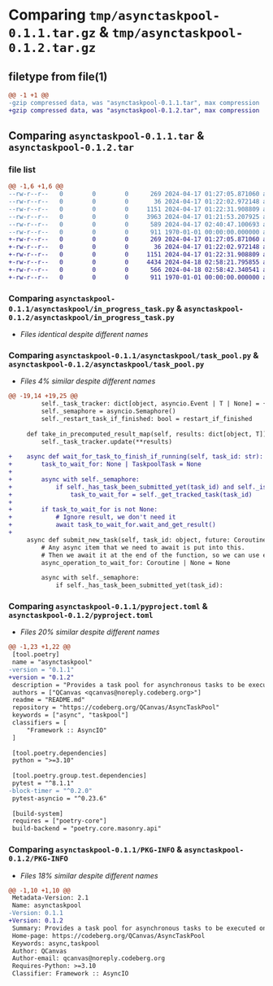 # Comparing `tmp/asynctaskpool-0.1.1.tar.gz` & `tmp/asynctaskpool-0.1.2.tar.gz`

## filetype from file(1)

```diff
@@ -1 +1 @@
-gzip compressed data, was "asynctaskpool-0.1.1.tar", max compression
+gzip compressed data, was "asynctaskpool-0.1.2.tar", max compression
```

## Comparing `asynctaskpool-0.1.1.tar` & `asynctaskpool-0.1.2.tar`

### file list

```diff
@@ -1,6 +1,6 @@
--rw-r--r--   0        0        0      269 2024-04-17 01:27:05.871060 asynctaskpool-0.1.1/README.md
--rw-r--r--   0        0        0       36 2024-04-17 01:22:02.972148 asynctaskpool-0.1.1/asynctaskpool/__init__.py
--rw-r--r--   0        0        0     1151 2024-04-17 01:22:31.908809 asynctaskpool-0.1.1/asynctaskpool/in_progress_task.py
--rw-r--r--   0        0        0     3963 2024-04-17 01:21:53.207925 asynctaskpool-0.1.1/asynctaskpool/task_pool.py
--rw-r--r--   0        0        0      589 2024-04-17 02:40:47.100693 asynctaskpool-0.1.1/pyproject.toml
--rw-r--r--   0        0        0      911 1970-01-01 00:00:00.000000 asynctaskpool-0.1.1/PKG-INFO
+-rw-r--r--   0        0        0      269 2024-04-17 01:27:05.871060 asynctaskpool-0.1.2/README.md
+-rw-r--r--   0        0        0       36 2024-04-17 01:22:02.972148 asynctaskpool-0.1.2/asynctaskpool/__init__.py
+-rw-r--r--   0        0        0     1151 2024-04-17 01:22:31.908809 asynctaskpool-0.1.2/asynctaskpool/in_progress_task.py
+-rw-r--r--   0        0        0     4434 2024-04-18 02:58:21.795855 asynctaskpool-0.1.2/asynctaskpool/task_pool.py
+-rw-r--r--   0        0        0      566 2024-04-18 02:58:42.340541 asynctaskpool-0.1.2/pyproject.toml
+-rw-r--r--   0        0        0      911 1970-01-01 00:00:00.000000 asynctaskpool-0.1.2/PKG-INFO
```

### Comparing `asynctaskpool-0.1.1/asynctaskpool/in_progress_task.py` & `asynctaskpool-0.1.2/asynctaskpool/in_progress_task.py`

 * *Files identical despite different names*

### Comparing `asynctaskpool-0.1.1/asynctaskpool/task_pool.py` & `asynctaskpool-0.1.2/asynctaskpool/task_pool.py`

 * *Files 4% similar despite different names*

```diff
@@ -19,14 +19,25 @@
         self._task_tracker: dict[object, asyncio.Event | T | None] = {}
         self._semaphore = asyncio.Semaphore()
         self._restart_task_if_finished: bool = restart_if_finished
 
     def take_in_precomputed_result_map(self, results: dict[object, T]) -> None:
         self._task_tracker.update(**results)
 
+    async def wait_for_task_to_finish_if_running(self, task_id: str):
+        task_to_wait_for: None | TaskpoolTask = None
+
+        async with self._semaphore:
+            if self._has_task_been_submitted_yet(task_id) and self._is_task_in_progress(task_id):
+                task_to_wait_for = self._get_tracked_task(task_id)
+
+        if task_to_wait_for is not None:
+            # Ignore result, we don't need it
+            await task_to_wait_for.wait_and_get_result()
+
     async def submit_new_task(self, task_id: object, future: Coroutine) -> T | None:
         # Any async item that we need to await is put into this.
         # Then we await it at the end of the function, so we can use exception-safe 'with' block without holding the semaphore too long.
         async_operation_to_wait_for: Coroutine | None = None
 
         async with self._semaphore:
             if self._has_task_been_submitted_yet(task_id):
```

### Comparing `asynctaskpool-0.1.1/pyproject.toml` & `asynctaskpool-0.1.2/pyproject.toml`

 * *Files 20% similar despite different names*

```diff
@@ -1,23 +1,22 @@
 [tool.poetry]
 name = "asynctaskpool"
-version = "0.1.1"
+version = "0.1.2"
 description = "Provides a task pool for asynchronous tasks to be executed only once."
 authors = ["QCanvas <qcanvas@noreply.codeberg.org>"]
 readme = "README.md"
 repository = "https://codeberg.org/QCanvas/AsyncTaskPool"
 keywords = ["async", "taskpool"]
 classifiers = [
     "Framework :: AsyncIO"
 ]
 
 [tool.poetry.dependencies]
 python = ">=3.10"
 
 [tool.poetry.group.test.dependencies]
 pytest = "^8.1.1"
-block-timer = "^0.2.0"
 pytest-asyncio = "^0.23.6"
 
 [build-system]
 requires = ["poetry-core"]
 build-backend = "poetry.core.masonry.api"
```

### Comparing `asynctaskpool-0.1.1/PKG-INFO` & `asynctaskpool-0.1.2/PKG-INFO`

 * *Files 18% similar despite different names*

```diff
@@ -1,10 +1,10 @@
 Metadata-Version: 2.1
 Name: asynctaskpool
-Version: 0.1.1
+Version: 0.1.2
 Summary: Provides a task pool for asynchronous tasks to be executed only once.
 Home-page: https://codeberg.org/QCanvas/AsyncTaskPool
 Keywords: async,taskpool
 Author: QCanvas
 Author-email: qcanvas@noreply.codeberg.org
 Requires-Python: >=3.10
 Classifier: Framework :: AsyncIO
```

